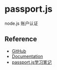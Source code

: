 # passport.js

node.js 账户认证

## Reference

* [GitHub](https://github.com/jaredhanson/passport)
* [Documentation](http://passportjs.org/docs)
* [passport.js学习笔记](http://idlelife.org/archives/808)
